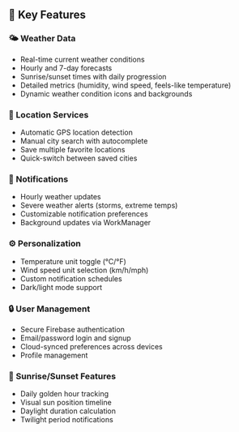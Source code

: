 ## 🌟 Key Features

### 🌤️ Weather Data
- Real-time current weather conditions
- Hourly and 7-day forecasts
- Sunrise/sunset times with daily progression
- Detailed metrics (humidity, wind speed, feels-like temperature)
- Dynamic weather condition icons and backgrounds

### 📍 Location Services
- Automatic GPS location detection
- Manual city search with autocomplete
- Save multiple favorite locations
- Quick-switch between saved cities

### 🔔 Notifications
- Hourly weather updates
- Severe weather alerts (storms, extreme temps)
- Customizable notification preferences
- Background updates via WorkManager

### ⚙️ Personalization
- Temperature unit toggle (°C/°F)
- Wind speed unit selection (km/h/mph)
- Custom notification schedules
- Dark/light mode support

### 🔒 User Management
- Secure Firebase authentication
- Email/password login and signup
- Cloud-synced preferences across devices
- Profile management

### 🌅 Sunrise/Sunset Features
- Daily golden hour tracking
- Visual sun position timeline
- Daylight duration calculation
- Twilight period notifications

